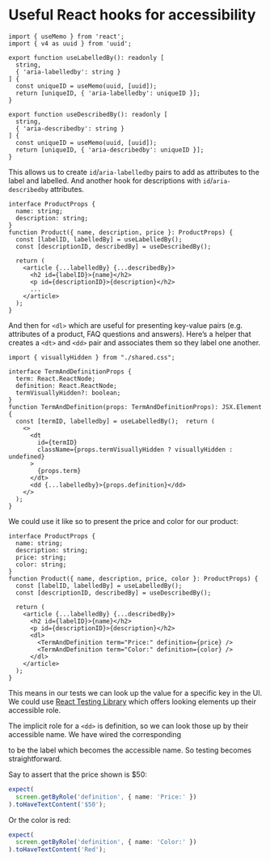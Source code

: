# Useful React hooks for accessibility

```tsx
import { useMemo } from 'react';
import { v4 as uuid } from 'uuid';

export function useLabelledBy(): readonly [
  string,
  { 'aria-labelledby': string }
] {
  const uniqueID = useMemo(uuid, [uuid]);
  return [uniqueID, { 'aria-labelledby': uniqueID }];
}

export function useDescribedBy(): readonly [
  string,
  { 'aria-describedby': string }
] {
  const uniqueID = useMemo(uuid, [uuid]);
  return [uniqueID, { 'aria-describedby': uniqueID }];
}
```

This allows us to create `id`/`aria-labelledby` pairs to add as attributes to the label and labelled. And another hook for descriptions with `id`/`aria-describedby` attributes.

```tsx
interface ProductProps {
  name: string;
  description: string;
}
function Product({ name, description, price }: ProductProps) {
  const [labelID, labelledBy] = useLabelledBy();
  const [descriptionID, describedBy] = useDescribedBy();

  return (
    <article {...labelledBy} {...describedBy}>
      <h2 id={labelID}>{name}</h2>
      <p id={descriptionID}>{description}</h2>
      ...
    </article>
  );
}
```

And then for `<dl>` which are useful for presenting key-value pairs (e.g. attributes of a product, FAQ questions and answers). Here’s a helper that creates a `<dt>` and `<dd>` pair and associates them so they label one another.

```tsx
import { visuallyHidden } from "./shared.css";

interface TermAndDefinitionProps {
  term: React.ReactNode;
  definition: React.ReactNode;
  termVisuallyHidden?: boolean;
}
function TermAndDefinition(props: TermAndDefinitionProps): JSX.Element {
  const [termID, labelledby] = useLabelledBy();  return (
    <>
      <dt
        id={termID}
        className={props.termVisuallyHidden ? visuallyHidden : undefined}
      >
        {props.term}
      </dt>
      <dd {...labelledby}>{props.definition}</dd>
    </>
  );
}
```

We could use it like so to present the price and color for our product:

```tsx
interface ProductProps {
  name: string;
  description: string;
  price: string;
  color: string;
}
function Product({ name, description, price, color }: ProductProps) {
  const [labelID, labelledBy] = useLabelledBy();
  const [descriptionID, describedBy] = useDescribedBy();

  return (
    <article {...labelledBy} {...describedBy}>
      <h2 id={labelID}>{name}</h2>
      <p id={descriptionID}>{description}</h2>
      <dl>
        <TermAndDefinition term="Price:" definition={price} />
        <TermAndDefinition term="Color:" definition={color} />
      </dl>
    </article>
  );
}
```

This means in our tests we can look up the value for a specific key in the UI. We could use [React Testing Library](https://testing-library.com/docs/react-testing-library/intro) which offers looking elements up their accessible role.

The implicit role for a `<dd>` is definition, so we can look those up by their accessible name. We have wired the corresponding <dt> to be the label which becomes the accessible name. So testing becomes straightforward.

Say to assert that the price shown is $50:

```ts
expect(
  screen.getByRole('definition', { name: 'Price:' })
).toHaveTextContent('$50');
```

Or the color is red:

```ts
expect(
  screen.getByRole('definition', { name: 'Color:' })
).toHaveTextContent('Red');
```
